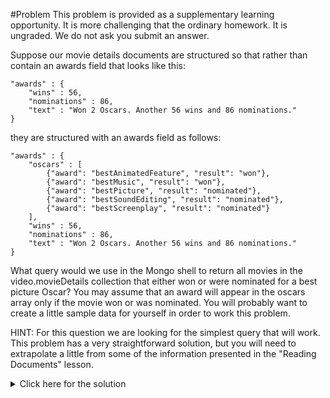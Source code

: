 #Problem
This problem is provided as a supplementary learning opportunity. It is more challenging that the ordinary homework. It is ungraded. We do not ask you submit an answer.

Suppose our movie details documents are structured so that rather than contain an awards field that looks like this:

    "awards" : {
        "wins" : 56,
        "nominations" : 86,
        "text" : "Won 2 Oscars. Another 56 wins and 86 nominations."
    }

they are structured with an awards field as follows:

    "awards" : {
        "oscars" : [
            {"award": "bestAnimatedFeature", "result": "won"},
            {"award": "bestMusic", "result": "won"},
            {"award": "bestPicture", "result": "nominated"},
            {"award": "bestSoundEditing", "result": "nominated"},
            {"award": "bestScreenplay", "result": "nominated"}
        ],
        "wins" : 56,
        "nominations" : 86,
        "text" : "Won 2 Oscars. Another 56 wins and 86 nominations."
    }
	
What query would we use in the Mongo shell to return all movies in the video.movieDetails collection that either won or were nominated for a best picture Oscar? You may assume that an award will appear in the oscars array only if the movie won or was nominated. You will probably want to create a little sample data for yourself in order to work this problem.

HINT: For this question we are looking for the simplest query that will work. This problem has a very straightforward solution, but you will need to extrapolate a little from some of the information presented in the "Reading Documents" lesson.

<details>
  <summary>Click here for the solution</summary>
  - db.movieDetails.find({"awards.oscars.award": "bestPicture"})
</details>